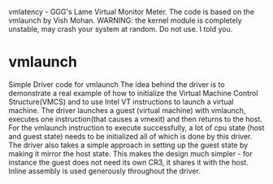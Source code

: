 vmlatency - GGG's Lame Virtual Monitor Meter. 
The code is based on the vmlaunch by Vish Mohan.
WARNING: the kernel module is completely unstable, may crash your system at random. 
Do not use. I told you.

vmlaunch
========

Simple Driver code for vmlaunch
The idea behind the driver is to demonstrate a real example of how to initialize 
the Virtual Machine Control Structure(VMCS) and to use Intel VT instructions to launch 
a virtual machine. The driver launches a guest (virtual machine) with vmlaunch, executes 
one instruction(that causes a vmexit) and then returns to the host. For the vmlaunch 
instruction to execute successfully, a lot of cpu state (host and guest state) needs
to be initialized all of which is done by this driver. The driver also takes a simple 
approach in setting up the guest state by making it mirror the host state. This makes 
the design much simpler - for instance the guest does not need its own CR3, it shares 
it with the host. Inline assembly is used generously throughout the driver.
